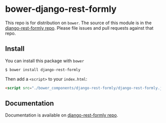 # bower-django-rest-formly

This repo is for distribution on ``bower``. The source of this module is in the
[django-rest-formly repo](https://github.com/benzid-wael/django-rest-formly).
Please file issues and pull requests against that repo.

## Install

You can install this package with ``bower``

```shell
$ bower install django-rest-formly
```

Then add a `<script>` to your `index.html`:

```html
<script src="./bower_components/django-rest-formly/django-rest-formly.js"></script>
```

## Documentation
Documentation is available on [django-rest-formly repo](https://github.com/benzid-wael/django-rest-formly).


